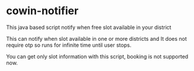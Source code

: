 # cowin-notifier
This java based script notify when free slot available in your district 

This can notify when slot available in one or more districts and It does not require otp so runs for infinite time until user stops.

You can get only slot information with this script, booking is not supported now.
